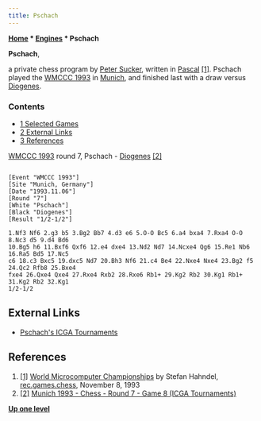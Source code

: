 ```yaml
---
title: Pschach
---
```

**[Home](Home "Home") \* [Engines](Engines "Engines") \* Pschach**


**Pschach**,  

a private chess program by [Peter Sucker](Peter_Sucker "Peter Sucker"), written in [Pascal](Pascal "Pascal") <a id="cite-note-1" href="#cite-ref-1">[1]</a>. 
Pschach played the [WMCCC 1993](WMCCC_1993 "WMCCC 1993") in [Munich](https://en.wikipedia.org/wiki/Munich), and finished last with a draw versus [Diogenes](Diogenes "Diogenes").



### Contents


* [1 Selected Games](#selected-games)
* [2 External Links](#external-links)
* [3 References](#references)






[WMCCC 1993](WMCCC_1993 "WMCCC 1993") round 7, Pschach - [Diogenes](Diogenes "Diogenes") <a id="cite-note-2" href="#cite-ref-2">[2]</a>




```

[Event "WMCCC 1993"]
[Site "Munich, Germany"]
[Date "1993.11.06"]
[Round "7"]
[White "Pschach"]
[Black "Diogenes"]
[Result "1/2-1/2"]

1.Nf3 Nf6 2.g3 b5 3.Bg2 Bb7 4.d3 e6 5.O-O Bc5 6.a4 bxa4 7.Rxa4 O-O 8.Nc3 d5 9.d4 Bd6 
10.Bg5 h6 11.Bxf6 Qxf6 12.e4 dxe4 13.Nd2 Nd7 14.Ncxe4 Qg6 15.Re1 Nb6 16.Ra5 Bd5 17.Nc5 
c6 18.c3 Bxc5 19.dxc5 Nd7 20.Bh3 Nf6 21.c4 Be4 22.Nxe4 Nxe4 23.Bg2 f5 24.Qc2 Rfb8 25.Bxe4 
fxe4 26.Qxe4 Qxe4 27.Rxe4 Rxb2 28.Rxe6 Rb1+ 29.Kg2 Rb2 30.Kg1 Rb1+ 31.Kg2 Rb2 32.Kg1 
1/2-1/2 

```

## External Links


* [Pschach's ICGA Tournaments](https://www.game-ai-forum.org/icga-tournaments/program.php?id=213)


## References


1. <a id="cite-ref-1" href="#cite-note-1">[1]</a> [World Microcomputer Championships](https://groups.google.com/g/rec.games.chess/c/DaNyRcJT8U8/m/GGcAJEiBMdgJ) by Stefan Hahndel, [rec.games.chess](Computer_Chess_Forums "Computer Chess Forums"), November 8, 1993
2. <a id="cite-ref-2" href="#cite-note-2">[2]</a> [Munich 1993 - Chess - Round 7 - Game 8 (ICGA Tournaments)](https://www.game-ai-forum.org/icga-tournaments/round.php?tournament=57&round=7&id=8)

**[Up one level](Engines "Engines")**







 

